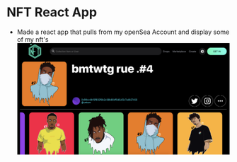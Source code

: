 # NFT React App
- Made a react app that pulls from my openSea Account and display some of my nft's
 ![My App Homepge](src/assets/shot.png)